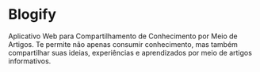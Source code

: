 
# Blogify

Aplicativo Web para Compartilhamento de Conhecimento por Meio de Artigos. Te permite não apenas consumir conhecimento, mas também compartilhar suas ideias, experiências e aprendizados por meio de artigos informativos.

